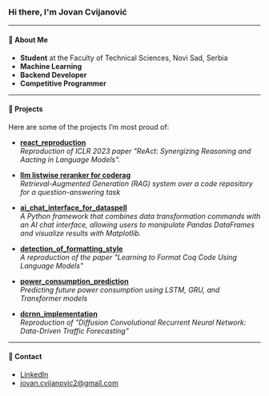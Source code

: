 ### Hi there, I'm Jovan Cvijanović

---

#### 🚀 About Me
-  **Student** at the Faculty of Technical Sciences, Novi Sad, Serbia
-  **Machine Learning**
-  **Backend Developer**
-  **Competitive Programmer**

---

#### 🚀 Projects
Here are some of the projects I’m most proud of:

- [**react_reproduction**](https://github.com/AStroCvijo/react_reproduction)<br>
*Reproduction of ICLR 2023 paper "ReAct: Synergizing Reasoning and Aacting in Language Models".*  

- [**llm listwise reranker for coderag**](https://github.com/AStroCvijo/llm_listwise_reranker_for_coderag)  
  *Retrieval-Augmented Generation (RAG) system over a code repository for a question-answering task*  

- [**ai_chat_interface_for_dataspell**](https://github.com/AStroCvijo/ai_chat_interface_for_dataspell)  
  *A Python framework that combines data transformation commands with an AI chat interface, allowing users to manipulate Pandas DataFrames and visualize results with Matplotlib.*  

- [**detection_of_formatting_style**](https://github.com/AStroCvijo/detection_of_formatting_style)  
  *A reproduction of the paper "Learning to Format Coq Code Using Language Models"*

- [**power_consumption_prediction**](https://github.com/AStroCvijo/power_consumption_prediction)  
  *Predicting future power consumption using LSTM, GRU, and Transformer models*  

- [**dcrnn_implementation**](https://github.com/AStroCvijo/dcrnn_implementation)  
  *Reproduction of "Diffusion Convolutional Recurrent Neural Network: Data-Driven Traffic Forecasting"*  

---

#### 🚀 Contact
-  [LinkedIn](https://www.linkedin.com/in/jovan-cvijanović-328464111)
-  [jovan.cvijanovic2@gmail.com](mailto:jovan.cvijanovic2@gmail.com)
